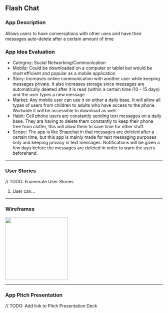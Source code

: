 ## Flash Chat

### App Description
Allows users to have conversations with other uses and have their messages auto-delete after a certain amount of time

### App Idea Evaluation

- Categroy: Social Networking/Communication
- Mobile: Could be downloaded on a computer or tablet but would be most efficient and popular as a mobile application
- Story: Increases online communication with another user while keeping messages private. 
         It also increases storage since messages are automatically deleted after it is read (within a certain time (10 - 15 days) and the user types a new message
- Market: Any mobile user can use it on either a daily base. 
          It will allow all types of users from children to adults who have access to the phone. Worlwide it will be accessible to download as well.
- Habit: Cell phone users are constantly sending text messages on a daily base. 
         They are having to delete them constantly to keep their phone free from clutter, this will allow them to save time for other stuff.
- Scope: The app is like Snapchat in that messages are deleted after a certain time, but this app is mainly made for text messaging purposes only and keeping privacy in text messages. 
         Notifications will be given a few days before the messages are deleted in order to warn the users beforehand.

---

### User Stories
// TODO: Enumerate User Stories
1. User can...

---

### Wireframes
<img src="file:///Users/sarahgeorge/Desktop/Flashcard%20App/Flashcard%20App/wireframe.gif" width=200><br>



---

### App Pitch Presentation
// TODO: Add link to Pitch Presentation Deck
